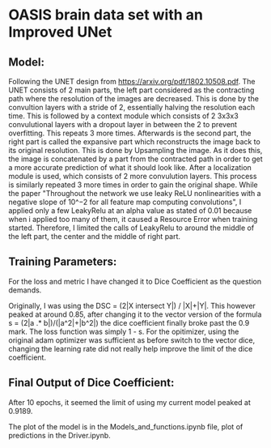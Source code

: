 # OASIS brain data set with an Improved UNet

## Model:

Following the UNET design from <https://arxiv.org/pdf/1802.10508.pdf>. The UNET consists of 2 main parts, the left part considered as the contracting path where the resolution of the images are decreased. This is done by the convultion layers with a stride of 2, essentially halving the resolution each time. This is followed by a context module which consists of 2 3x3x3 convulutional layers with a dropout layer in between the 2 to prevent overfitting. This repeats 3 more times. Afterwards is the second part, the right part is called the expansive part which reconstructs the image back to its original resolution. This is done by Upsampling the image. As it does this, the image is concatenated by a part from the contracted path in order to get a more accurate prediction of what it should look like. After a localization module is used, which consists of 2 more convulution layers. This process is similarly repeated 3 more times in order to gain the original shape. While the paper "Throughout the network we use leaky ReLU nonlinearities with a negative slope of 10^−2 for all feature map computing convolutions", I applied only a few LeakyRelu at an alpha value as stated of 0.01 because when i applied too many of them, it caused a Resource Error when training started. Therefore, I limited the calls of LeakyRelu to around the middle of the left part, the center and the middle of right part.

## Training Parameters:
For the loss and metric I have changed it to Dice Coefficient as the question demands. 

Originally, I was using the DSC = (2|X intersect Y|) / |X|+|Y|. This however peaked at around 0.85, after changing it to the vector version of the formula s = (2|a .* b|)/(|a^2|+|b^2|) the dice coefficient finally broke past the 0.9 mark. The loss function was simply 1 - s. For the opitimizer, using the original adam optimizer was sufficient as before switch to the vector dice, changing the learning rate did not really help improve the limit of the dice coefficient. 


## Final Output of Dice Coefficient:
After 10 epochs, it seemed the limit of using my current model peaked at 0.9189.

The plot of the model is in the Models_and_functions.ipynb file, plot of predictions in the Driver.ipynb.
